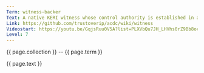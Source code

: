```yaml
---
Term: witness-backer
Text: A native KERI witness whose control authority is established in a KEL
Link: https://github.com/trustoverip/acdc/wiki/witness
Videostart: https://youtu.be/GqjsRuu0V5A?list=PLXVbQu7JH_LHVhs0rZ9Bb8ocyKlPljkaG&t=27m55s
Level: 7
---
```


{{ page.collection }} -- {{ page.term }}

   {{ page.text }}

